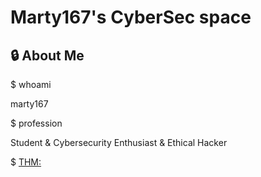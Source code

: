 # Marty167's CyberSec space

## 🔒 About Me

$ whoami

marty167

$ profession

Student & Cybersecurity Enthusiast & Ethical Hacker

$ [THM:](https://tryhackme.com/r/p/Marty167)


